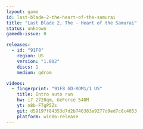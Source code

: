 ```yaml
---
layout: game
id: last-blade-2-the-heart-of-the-samurai
title: "Last Blade 2, The - Heart of the Samurai"
status: unknown
gamedb-issue: 0

releases:
  - id: "91F8"
    region: US
    version: "1.002"
    discs: 1
    medium: gdrom

videos:
  - fingerprint: "91F8 GD-ROM1/1 US"
    title: Intro auto run
    hw: i7 2720qm, GeForce 540M
    yt: n8b-FTgP5Zs
    git: d59197f84353d7d2b746383e9277d9ed7c8c4053
    platform: win86-release
---
```

